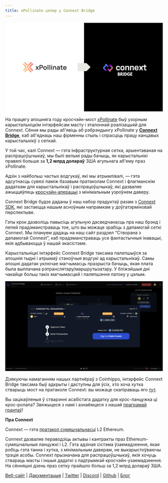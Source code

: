 ```yaml
---
title: xPollinate цяпер у Connext Bridge
---
```


![](/blog/3/1.png)

На працягу апошняга году кросчэйн-мост [xPollinate](https://bridge.connext.network/) быў узорным карыстальніцкім інтэрфейсам масту і эталоннай рэалізацыяй для Connext. Сёння мы рады аб'явіць аб рэбрэндынгу xPollinate у [**Connext Bridge**](https://bridge.connext.network/), каб аб'яднаць наш фірменны стыль і спрасціць працу канцавых карыстальнікў з сеткай.

У той час, калі Connext — гэта інфраструктурная сетка, арыентаваная на распрацоўшчыкаў, мы былі вельмі рады бачыць, як карыстальнікі правялі больше за **1,2 млрд долараў** ЗША агульнага аб'ему праз xPollinate.

Адзін з найбольш частых водгукаў, які мы атрымлівалі, — гэта адсутнасць сувязі паміж базавым пратаколам Connext і флагманскім дадаткам для карыстальнікаў і распрацоўшчыкаў, які дазваляе ажыццяўляць [кросчэйн-аперацыі](https://www.connext.network/) з мінімальным узроўнем даверу.

Connext Bridge будзе даданы ў наш набор прадуктаў разам з [Connext SDK](https://docs.connext.network/), які застаецца нашым асноўным напрамкам у доўгатэрміновай перспектыве.

Гэты крок дазволіць павысіць агульную дасведчанасць пра наш брэнд і лепей прадэманстраваць тое, што вы можаце зрабіць з дапамогай сеткі Connext. Мы плануем дадаць на наш сайт раздзел “Створана з дапамогай Connext”, каб прадэманстраваць усе фантастычныя інавацыі, якія адбываюцца ў нашай экасістэме.

Карыстальніцкі інтэрфейс Connext Bridge таксама палепшыўся за апошнія тыдні і атрымаў станоўчыя водгукі ад карыстальнікаў. Самы апошні дадатак уключае магчымасць празрыста бачыць, якая плата была выплачана рэтранслятару/маршрутызатару. У бліжэйшыя дні чакайце больш такіх магчымасцей і паляпшэння патоку у цэлым.

![](/blog/3/2.png)

Дзякуючы намаганням нашых партнёраў з Coinhippo, інтэрфейс Connext Bridge таксама быў адкрыты і даступны для ўсіх, хто хоча хутка стварыць мост на пратаколе Connext: вы можаце скапіраваць яго [тут](https://github.com/CoinHippo-Labs/connext-bridge).

Вы зацікаўленыя ў стварэнні асабістага дадатку для крос-ланцужка ці крос-ролапа? Звяжыцеся з намі і азнаёмцеся з нашай [праграмай грантаў](https://grants.connext.network/ec14e525f1984f5aa286235aabc37421)!

**Пра Connext**

Connext — гэта [пратакол сумяшчальнасці](https://www.connext.network/) L2 Ethereum.

Connext дазваляе пераводзіць актывы і кантракты праз Ethereum-сумяшчальныя ланцужкі і L2. Гэта адзіная сістэма ўзаемадзеення, якая робіць гэта танна і хутка, з мінімальным даверам, не выкарыстоўваючы трэція асобы. Connext прызначана для распрацоўшчыкаў, якія хочуць ствараць масты і іншыя дадаткі з падтрымкай кросчэйн-узаемадзеення. На сённяшні дзень праз сетку прайшло больш за 1,2 млрд долараў ЗША.

[Веб-сайт](https://www.connext.network/) | [Дакументацыя](https://docs.connext.network/) | [Twitter](https://mobile.twitter.com/connextnetwork) | [Discord](https://discord.gg/connext) | [Github](https://github.com/connext) | [Блог](https://blog.connext.network/)

